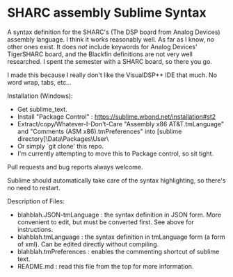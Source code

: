 SHARC assembly Sublime Syntax
=============================

A syntax definition for the SHARC's (The DSP board from Analog Devices) assembly language. I think it works reasonably well. As far as I know, no other ones exist. It does *not* include keywords for Analog Devices' TigerSHARC board, and the Blackfin definitions are not very well researched. I spent the semester with a SHARC board, so there you go.

I made this because I really don't like the VisualDSP++ IDE that much. No word wrap, tabs, etc...

Installation (Windows):
- Get sublime_text.
- Install "Package Control" : https://sublime.wbond.net/installation#st2
- Extract/copy/Whatever-I-Don't-Care "Assembly x86 AT&T.tmLanguage" and "Comments (ASM x86).tmPreferences" into [sublime directory]\Data\Packages\User\
- Or simply `git clone' this repo.
- I'm currently attempting to move this to Package control, so sit tight.

Pull requests and bug reports always welcome.

Sublime should automatically take care of the syntax highlighting, so there's no need to restart.


Description of Files:
- blahblah.JSON-tmLanguage : the syntax definition in JSON form. More convenient to edit, but must be converted first. See above for instructions.
- blahblah.tmLanguage : the syntax definition in tmLanguage form (a form of xml). Can be edited directly without compiling.
- blahblah.tmPreferences : enables the commenting shortcut of sublime text.
- README.md : read this file from the top for more information.
